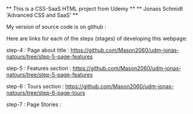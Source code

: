 ** This is a CSS-SaaS HTML project from Udemy **
** Jonass Schmidt 'Advanced CSS and SaaS' **

My version of source code is on github :

Here are links for each of the steps (stages) of developing this webpage:

step-4 : Page about title : https://github.com/Mason2060/udm-jonas-natours/tree/step-5-page-features

step-5 : Features section : https://github.com/Mason2060/udm-jonas-natours/tree/step-5-page-features

step-6 : Tours section : https://github.com/Mason2060/udm-jonas-natours/tree/step-6-page-tours

step-7 : Page Stories :
